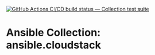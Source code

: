 [![GitHub Actions CI/CD build status — Collection test suite](https://github.com/ansible-collection-migration/ansible.cloudstack/workflows/Collection%20test%20suite/badge.svg?branch=master)](https://github.com/ansible-collection-migration/ansible.cloudstack/actions?query=workflow%3A%22Collection%20test%20suite%22)

Ansible Collection: ansible.cloudstack
=================================================